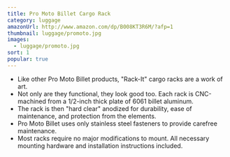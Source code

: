 ```yaml
---
title: Pro Moto Billet Cargo Rack
category: luggage
amazonUrl: http://www.amazon.com/dp/B008KT3R6M/?afp=1
thumbnail: luggage/promoto.jpg
images:
  - luggage/promoto.jpg
sort: 1
popular: true
---
```


* Like other Pro Moto Billet products, "Rack-It" cargo racks are a work of art.
* Not only are they functional, they look good too. Each rack is CNC-machined from a 1/2-inch thick plate of 6061 billet aluminum.
* The rack is then "hard clear" anodized for durability, ease of maintenance, and protection from the elements.
* Pro Moto Billet uses only stainless steel fasteners to provide carefree maintenance.
* Most racks require no major modifications to mount. All necessary mounting hardware and installation instructions included.

